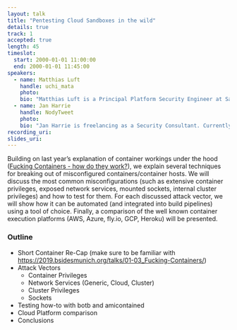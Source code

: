 ```yaml
---
layout: talk
title: "Pentesting Cloud Sandboxes in the wild"
details: true
track: 1
accepted: true
length: 45
timeslot:
  start: 2000-01-01 11:00:00
  end: 2000-01-01 11:45:00
speakers: 
  - name: Matthias Luft
    handle: uchi_mata
    photo: 
    bio: "Matthias Luft is a Principal Platform Security Engineer at Salesforce Heroku. After more than 10 years in IT Security, he is still excited about a broad range of topics (from hypervisor security to IT security management) and has presented on them on various occasions. Currently he works on container and cloud security topics."
  - name: Jan Harrie
    handle: NodyTweet
    photo: 
    bio: "Jan Harrie is freelancing as a Security Consultant. Currently, he spends the majority of his research time on containers and their run-time environments. If he is not digging into containers, the daily business consists of securing container environments, security risk assessments, and conceptional topics. In the past he worked as penetration tester, consultant and spend a while in academia."
recording_uri: 
slides_uri: 
---
```


Building on last year’s explanation of container workings under the hood ([Fucking Containers - how do they work?](https://2019.bsidesmunich.org/talks/01-03_Fucking-Containers/)), we explain several techniques for breaking out of misconfigured containers/container hosts.
We will discuss the most common misconfigurations (such as extensive container privileges, exposed network services, mounted sockets, internal cluster privileges) and how to test for them.
For each discussed attack vector, we will show how it can be automated (and integrated into build pipelines) using a tool of choice.
Finally, a comparison of the well known container execution platforms (AWS, Azure, fly.io, GCP, Heroku) will be presented.


### Outline

 - Short Container Re-Cap (make sure to be familiar with https://2019.bsidesmunich.org/talks/01-03_Fucking-Containers/)
 - Attack Vectors
   - Container Privileges
   - Network Services (Generic, Cloud, Cluster)
   - Cluster Privileges
   - Sockets
 - Testing how-to with botb and amicontained
 - Cloud Platform comparison 
 - Conclusions